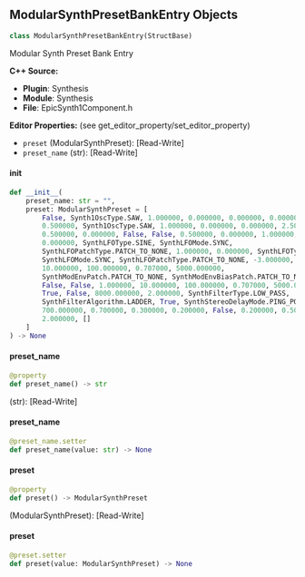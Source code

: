 ## ModularSynthPresetBankEntry Objects

```python
class ModularSynthPresetBankEntry(StructBase)
```

Modular Synth Preset Bank Entry

**C++ Source:**

- **Plugin**: Synthesis
- **Module**: Synthesis
- **File**: EpicSynth1Component.h

**Editor Properties:** (see get_editor_property/set_editor_property)

- ``preset`` (ModularSynthPreset):  [Read-Write]
- ``preset_name`` (str):  [Read-Write]

<a id="unreal.ModularSynthPresetBankEntry.__init__"></a>

#### __init__

```python
def __init__(
    preset_name: str = "",
    preset: ModularSynthPreset = [
        False, Synth1OscType.SAW, 1.000000, 0.000000, 0.000000, 0.000000,
        0.500000, Synth1OscType.SAW, 1.000000, 0.000000, 0.000000, 2.500000,
        0.500000, 0.000000, False, False, 0.500000, 0.000000, 1.000000,
        0.000000, SynthLFOType.SINE, SynthLFOMode.SYNC,
        SynthLFOPatchType.PATCH_TO_NONE, 1.000000, 0.000000, SynthLFOType.SINE,
        SynthLFOMode.SYNC, SynthLFOPatchType.PATCH_TO_NONE, -3.000000,
        10.000000, 100.000000, 0.707000, 5000.000000,
        SynthModEnvPatch.PATCH_TO_NONE, SynthModEnvBiasPatch.PATCH_TO_NONE,
        False, False, 1.000000, 10.000000, 100.000000, 0.707000, 5000.000000,
        True, False, 8000.000000, 2.000000, SynthFilterType.LOW_PASS,
        SynthFilterAlgorithm.LADDER, True, SynthStereoDelayMode.PING_PONG,
        700.000000, 0.700000, 0.300000, 0.200000, False, 0.200000, 0.500000,
        2.000000, []
    ]
) -> None
```

<a id="unreal.ModularSynthPresetBankEntry.preset_name"></a>

#### preset_name

```python
@property
def preset_name() -> str
```

(str):  [Read-Write]

<a id="unreal.ModularSynthPresetBankEntry.preset_name"></a>

#### preset_name

```python
@preset_name.setter
def preset_name(value: str) -> None
```

<a id="unreal.ModularSynthPresetBankEntry.preset"></a>

#### preset

```python
@property
def preset() -> ModularSynthPreset
```

(ModularSynthPreset):  [Read-Write]

<a id="unreal.ModularSynthPresetBankEntry.preset"></a>

#### preset

```python
@preset.setter
def preset(value: ModularSynthPreset) -> None
```

<a id="unreal.SourceEffectBitCrusherBaseSettings"></a>
